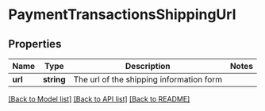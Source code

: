# PaymentTransactionsShippingUrl

## Properties
Name | Type | Description | Notes
------------ | ------------- | ------------- | -------------
**url** | **string** | The url of the shipping information form | 

[[Back to Model list]](../README.md#documentation-for-models) [[Back to API list]](../README.md#documentation-for-api-endpoints) [[Back to README]](../README.md)


